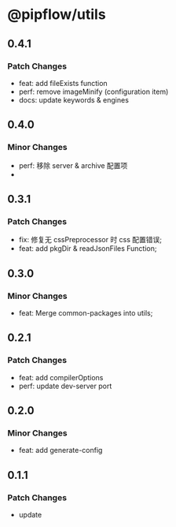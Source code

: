 # @pipflow/utils

## 0.4.1

### Patch Changes

- feat: add fileExists function
- perf: remove imageMinify (configuration item)
- docs: update keywords & engines

## 0.4.0

### Minor Changes

- perf: 移除 server & archive 配置项
-

## 0.3.1

### Patch Changes

- fix: 修复无 cssPreprocessor 时 css 配置错误;
- feat: add pkgDir & readJsonFiles Function;

## 0.3.0

### Minor Changes

- feat: Merge common-packages into utils;

## 0.2.1

### Patch Changes

- feat: add compilerOptions
- perf: update dev-server port

## 0.2.0

### Minor Changes

- feat: add generate-config

## 0.1.1

### Patch Changes

- update
